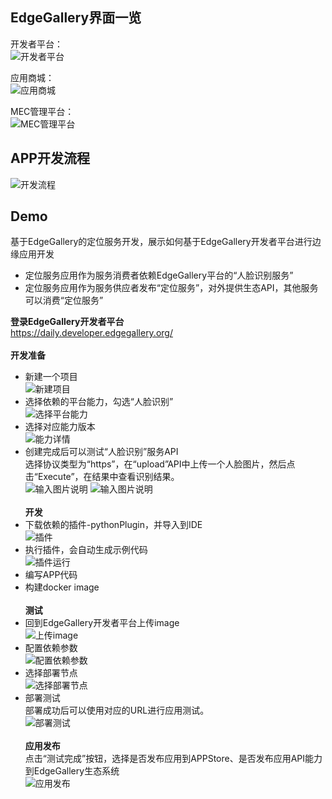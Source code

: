 EdgeGallery界面一览
-------------------
开发者平台：<br>
![开发者平台](https://images.gitee.com/uploads/images/2020/0927/153611_db1f101d_7625241.png "屏幕截图.png")<br>

应用商城：<br>
![应用商城](https://images.gitee.com/uploads/images/2020/0927/153633_8db14480_7625241.png "屏幕截图.png")<br>

MEC管理平台：<br>
![MEC管理平台](https://images.gitee.com/uploads/images/2020/0927/153647_d078c1c2_7625241.png "屏幕截图.png")<br>

APP开发流程
-------------------
![开发流程](https://images.gitee.com/uploads/images/2020/0927/155444_5586d113_7625241.png "屏幕截图.png")<br>

Demo
-------------------
基于EdgeGallery的定位服务开发，展示如何基于EdgeGallery开发者平台进行边缘应用开发<br>
* 定位服务应用作为服务消费者依赖EdgeGallery平台的“人脸识别服务”<br>
* 定位服务应用作为服务供应者发布“定位服务”，对外提供生态API，其他服务可以消费“定位服务”<br>

**登录EdgeGallery开发者平台**<br>
https://daily.developer.edgegallery.org/<br><br>
**开发准备**<br>
* 新建一个项目<br>
![新建项目](https://images.gitee.com/uploads/images/2020/0927/164937_44bad0e1_7625241.png "屏幕截图.png")
* 选择依赖的平台能力，勾选“人脸识别”<br>
![选择平台能力](https://images.gitee.com/uploads/images/2020/0927/165038_8a49d2c2_7625241.png "屏幕截图.png")
* 选择对应能力版本<br>
![能力详情](https://images.gitee.com/uploads/images/2020/0927/170533_cd17b611_7625241.png "屏幕截图.png")
* 创建完成后可以测试“人脸识别”服务API<br>
选择协议类型为“https”，在“upload”API中上传一个人脸图片，然后点击“Execute”，在结果中查看识别结果。<br>
![输入图片说明](https://images.gitee.com/uploads/images/2020/0927/172222_95378115_7625241.png "屏幕截图.png")
![输入图片说明](https://images.gitee.com/uploads/images/2020/0927/172311_0bf298a0_7625241.png "屏幕截图.png")<br><br>
**开发**<br>
* 下载依赖的插件-pythonPlugin，并导入到IDE<br>
![插件](https://images.gitee.com/uploads/images/2020/0927/180131_b43bd374_7625241.png "屏幕截图.png")
* 执行插件，会自动生成示例代码<br>
![插件运行](https://images.gitee.com/uploads/images/2020/0928/103403_fc10b6a9_7625241.png "屏幕截图.png")
* 编写APP代码<br>
* 构建docker image<br><br>
**测试**<br>
* 回到EdgeGallery开发者平台上传image<br>
![上传image](https://images.gitee.com/uploads/images/2020/0928/104313_61e531ce_7625241.png "屏幕截图.png")
* 配置依赖参数<br>
![配置依赖参数](https://images.gitee.com/uploads/images/2020/0928/104414_78804337_7625241.png "屏幕截图.png")
* 选择部署节点<br>
![选择部署节点](https://images.gitee.com/uploads/images/2020/0928/104544_0e90c7e9_7625241.png "屏幕截图.png")
* 部署测试<br>
部署成功后可以使用对应的URL进行应用测试。<br>
![部署测试](https://images.gitee.com/uploads/images/2020/0928/104720_351d5a45_7625241.png "屏幕截图.png")<br><br>
**应用发布**<br>
点击“测试完成”按钮，选择是否发布应用到APPStore、是否发布应用API能力到EdgeGallery生态系统<br>
![应用发布](https://images.gitee.com/uploads/images/2020/0928/111041_c5004536_7625241.png "屏幕截图.png")


